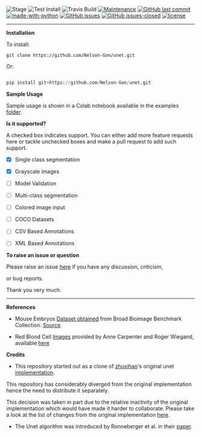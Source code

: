 ![Stage](https://www.repostatus.org/badges/latest/wip.svg) 
![Test Install](https://github.com/Nelson-Gon/unet/workflows/Test%20Install/badge.svg)
![Travis Build](https://travis-ci.com/Nelson-Gon/unet.svg?branch=master)
[![Maintenance](https://img.shields.io/badge/Maintained%3F-yes-green.svg)](https://GitHub.com/Nelson-Gon/unet/graphs/commit-activity)
[![GitHub last commit](https://img.shields.io/github/last-commit/Nelson-Gon/unet.svg)](https://github.com/Nelson-Gon/unet/commits/master)
[![made-with-python](https://img.shields.io/badge/Made%20with-Python-1f425f.svg)](https://www.python.org/)
[![GitHub issues](https://img.shields.io/github/issues/Nelson-Gon/unet.svg)](https://GitHub.com/Nelson-Gon/unet/issues/)
[![GitHub issues-closed](https://img.shields.io/github/issues-closed/Nelson-Gon/unet.svg)](https://GitHub.com/Nelson-Gon/unet/issues?q=is%3Aissue+is%3Aclosed)
[![license](https://img.shields.io/badge/license-MIT-blue.svg)](https://github.com/Nelson-Gon/pyautocv/blob/master/LICENSE)

---


**Installation**


To install:

```
git clone https://github.com/Nelson-Gon/unet.git

```

Or:

```python

pip install git+https://github.com/Nelson-Gon/unet.git

```

**Sample Usage**

Sample usage is shown in a Colab notebook available in the 
examples [folder](https://github.com/Nelson-Gon/unet/blob/master/examples/example_usage.ipynb).

**Is it supported?**

A checked box indicates support. You can either add more feature requests here or tackle unchecked boxes and make
a pull request to add such support. 

- [x] Single class segmentation

- [x] Grayscale images

- [ ] Model Validation

- [ ] Multi-class segmentation

- [ ]  Colored image input

- [ ] COCO Datasets 

- [ ] CSV Based Annotations

- [ ] XML Based Annotations 


**To raise an issue or question**

Please raise an issue [here](https://github.com/Nelson-Gon/unet/issues) if you have any discussion, criticism,

or bug reports. 

Thank you very much. 

---

**References**

* Mouse Embryos [Dataset obtained](https://github.com/Nelson-Gon/unet/tree/master/examples/BBBC003_v1) from Broad Bioimage Benchmark Collection.
[Source](https://data.broadinstitute.org/bbbc/BBBC003/).

* Red Blood Cell [Images](https://github.com/Nelson-Gon/unet/tree/master/examples/BBBC009_v1) provided by Anne 
Carpenter and Roger Wiegand, available [here](https://data.broadinstitute.org/bbbc/BBBC009/)

**Credits**

* This repository started out as a clone of [zhuxihao](https://github.com/zhixuhao)'s  original 
unet [implementation](https://github.com/zhixuhao/unet/).

This repository has considerably diverged from the original implementation hence the need
to distribute it separately. 

This decision was taken in part due to the relative inactivity of the original implementation which would have made
it harder to collaborate. Please take a look at the list of changes from the original implementation
[here](https://github.com/Nelson-Gon/unet/blob/master/changelog.md). 

* The Unet algorithm was introduced by Ronneberger et al. in their [paper](http://lmb.informatik.uni-freiburg.de/people/ronneber/u-net/).



